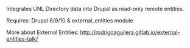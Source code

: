 Integrates UNL Directory data into Drupal as read-only remote entities.

Requires: Drupal 8/9/10 & external_entities module

More about External Entities: http://rodrigoaguilera.gitlab.io/external-entities-talk/
